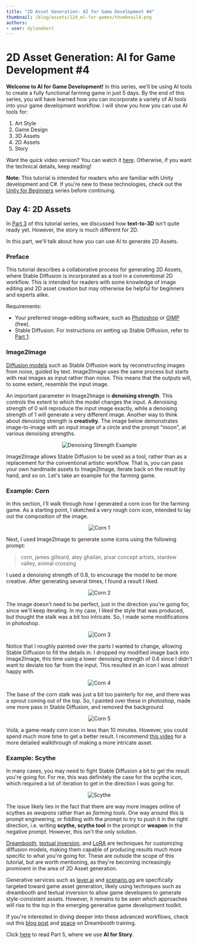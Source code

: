 ```yaml
---
title: "2D Asset Generation: AI for Game Development #4"
thumbnail: /blog/assets/124_ml-for-games/thumbnail4.png
authors:
- user: dylanebert
---
```


<h1>2D Asset Generation: AI for Game Development #4</h1>

<!-- {blog_metadata} -->
<!-- {authors} -->


**Welcome to AI for Game Development!** In this series, we'll be using AI tools to create a fully functional farming game in just 5 days. By the end of this series, you will have learned how you can incorporate a variety of AI tools into your game development workflow. I will show you how you can use AI tools for:

1. Art Style
2. Game Design
3. 3D Assets
4. 2D Assets
5. Story

Want the quick video version? You can watch it [here](https://www.tiktok.com/@individualkex/video/7192994527312137518). Otherwise, if you want the technical details, keep reading!

**Note:** This tutorial is intended for readers who are familiar with Unity development and C#. If you're new to these technologies, check out the [Unity for Beginners](https://www.tiktok.com/@individualkex/video/7086863567412038954) series before continuing.

## Day 4: 2D Assets

In [Part 3](https://huggingface.co/blog/ml-for-games-3) of this tutorial series, we discussed how **text-to-3D** isn't quite ready yet. However, the story is much different for 2D.

In this part, we'll talk about how you can use AI to generate 2D Assets.

### Preface

This tutorial describes a collaborative process for generating 2D Assets, where Stable Diffusion is incorporated as a tool in a conventional 2D workflow. This is intended for readers with some knowledge of image editing and 2D asset creation but may otherwise be helpful for beginners and experts alike.

Requirements:
- Your preferred image-editing software, such as [Photoshop](https://www.adobe.com/products/photoshop.html) or [GIMP](https://www.gimp.org/) (free).
- Stable Diffusion. For instructions on setting up Stable Diffusion, refer to [Part 1](https://huggingface.co/blog/ml-for-games-1#setting-up-stable-diffusion).

### Image2Image

[Diffusion models](https://en.wikipedia.org/wiki/Diffusion_model) such as Stable Diffusion work by reconstructing images from noise, guided by text. Image2Image uses the same process but starts with real images as input rather than noise. This means that the outputs will, to some extent, resemble the input image.

An important parameter in Image2Image is **denoising strength**. This controls the extent to which the model changes the input. A denoising strength of 0 will reproduce the input image exactly, while a denoising strength of 1 will generate a very different image. Another way to think about denoising strength is **creativity**. The image below demonstrates image-to-image with an input image of a circle and the prompt "moon", at various denoising strengths.

<div align="center">
  <img src="https://huggingface.co/datasets/huggingface/documentation-images/resolve/main/blog/124_ml-for-games/moons.png" alt="Denoising Strength Example">
</div>

Image2Image allows Stable Diffusion to be used as a tool, rather than as a replacement for the conventional artistic workflow. That is, you can pass your own handmade assets to Image2Image, iterate back on the result by hand, and so on. Let's take an example for the farming game.

### Example: Corn

In this section, I'll walk through how I generated a corn icon for the farming game. As a starting point, I sketched a very rough corn icon, intended to lay out the composition of the image.

<div align="center">
  <img src="https://huggingface.co/datasets/huggingface/documentation-images/resolve/main/blog/124_ml-for-games/corn1.png" alt="Corn 1">
</div>

Next, I used Image2Image to generate some icons using the following prompt:

> corn, james gilleard, atey ghailan, pixar concept artists, stardew valley, animal crossing

I used a denoising strength of 0.8, to encourage the model to be more creative. After generating several times, I found a result I liked.

<div align="center">
  <img src="https://huggingface.co/datasets/huggingface/documentation-images/resolve/main/blog/124_ml-for-games/corn2.png" alt="Corn 2">
</div>

The image doesn't need to be perfect, just in the direction you're going for, since we'll keep iterating. In my case, I liked the style that was produced, but thought the stalk was a bit too intricate. So, I made some modifications in photoshop.

<div align="center">
  <img src="https://huggingface.co/datasets/huggingface/documentation-images/resolve/main/blog/124_ml-for-games/corn3.png" alt="Corn 3">
</div>

Notice that I roughly painted over the parts I wanted to change, allowing Stable Diffusion to fill the details in. I dropped my modified image back into Image2Image, this time using a lower denoising strength of 0.6 since I didn't want to deviate too far from the input. This resulted in an icon I was *almost* happy with.

<div align="center">
  <img src="https://huggingface.co/datasets/huggingface/documentation-images/resolve/main/blog/124_ml-for-games/corn4.png" alt="Corn 4">
</div>

The base of the corn stalk was just a bit too painterly for me, and there was a sprout coming out of the top. So, I painted over these in photoshop, made one more pass in Stable Diffusion, and removed the background.

<div align="center">
  <img src="https://huggingface.co/datasets/huggingface/documentation-images/resolve/main/blog/124_ml-for-games/corn5.png" alt="Corn 5">
</div>

Voilà, a game-ready corn icon in less than 10 minutes. However, you could spend much more time to get a better result. I recommend [this video](https://youtu.be/blXnuyVgA_Y) for a more detailed walkthrough of making a more intricate asset.

### Example: Scythe

In many cases, you may need to fight Stable Diffusion a bit to get the result you're going for. For me, this was definitely the case for the scythe icon, which required a lot of iteration to get in the direction I was going for.

<div align="center">
  <img src="https://huggingface.co/datasets/huggingface/documentation-images/resolve/main/blog/124_ml-for-games/scythe.png" alt="Scythe">
</div>

The issue likely lies in the fact that there are way more images online of scythes as *weapons* rather than as *farming tools*. One way around this is prompt engineering, or fiddling with the prompt to try to push it in the right direction, i.e. writing **scythe, scythe tool** in the prompt or **weapon** in the negative prompt. However, this isn't the only solution.

[Dreambooth](https://dreambooth.github.io/), [textual inversion](https://textual-inversion.github.io/), and [LoRA](https://huggingface.co/blog/lora) are techniques for customizing diffusion models, making them capable of producing results much more specific to what you're going for. These are outside the scope of this tutorial, but are worth mentioning, as they're becoming increasingly prominent in the area of 2D Asset generation.

Generative services such as [layer.ai](https://layer.ai/) and [scenario.gg](https://www.scenario.gg/) are specifically targeted toward game asset generation, likely using techniques such as dreambooth and textual inversion to allow game developers to generate style-consistent assets. However, it remains to be seen which approaches will rise to the top in the emerging generative game development toolkit.

If you're interested in diving deeper into these advanced workflows, check out this [blog post](https://huggingface.co/blog/dreambooth) and [space](https://huggingface.co/spaces/multimodalart/dreambooth-training) on Dreambooth training.

Click [here](https://huggingface.co/blog/ml-for-games-5) to read Part 5, where we use **AI for Story**.
